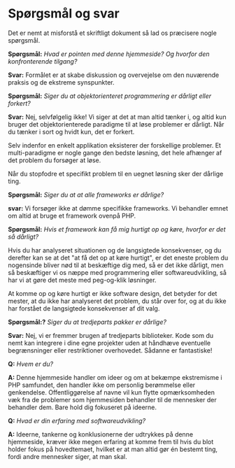 # Spørgsmål og svar #

Det er nemt at misforstå et skriftligt dokument så lad os præcisere nogle spørgsmål.

**Spørgsmål:** _Hvad er pointen med denne hjemmeside? Og hvorfor den konfronterende tilgang?_

**Svar:** Formålet er at skabe diskussion og overvejelse om den nuværende praksis og de ekstreme synspunkter.

**Spørgsmål:** _Siger du at objektorienteret programmering er dårligt eller forkert?_

**Svar:** Nej, selvfølgelig ikke! Vi siger at det at man altid tænker i, og altid kun bruger det objektorienterede paradigme til at løse problemer er dårligt. Når du tænker i sort og hvidt kun, det er forkert.

Selv indenfor en enkelt applikation eksisterer der forskellige problemer. Et multi-paradigme er nogle gange den bedste løsning, det hele afhænger af det problem du forsøger at løse.

Når du stopfodre et specifikt problem til en uegnet løsning sker der dårlige ting.

**Spørgsmål:** _Siger du at at alle frameworks er dårlige?_

**svar:** Vi forsøger ikke at dømme specifikke frameworks. Vi behandler emnet om altid at bruge et framework ovenpå PHP.

**Spørgsmål:** _Hvis et framework kan få mig hurtigt op og køre, hvorfor er det så dårligt?_

Hvis du har analyseret situationen og de langsigtede konsekvenser, og du derefter kan se at det "at få det op at køre hurtigt", er det eneste problem du nogensinde bliver nød til at beskæftige dig med, så er det ikke dårligt, men så beskæftiger vi os næppe med programmering eller softwareudvikling, så har vi at gøre det meste med peg-og-klik løsninger.

At komme op og køre hurtigt er ikke software design, det betyder for det mester, at du ikke har analyseret det problem, du står over for, og at du ikke har forstået de langsigtede konsekvenser af dit valg.

**Spørgsmål:?** _Siger du at tredjeparts pakker er dårlige?_

**Svar:** Nej, vi er fremmer brugen af ​​tredjeparts biblioteker. Kode som du nemt kan integrere i dine egne projekter uden at håndhæve eventuelle begrænsninger eller restriktioner overhovedet. Sådanne er fantastiske!

**Q:** _Hvem er du?_

**A:** Denne hjemmeside handler om ideer og om at bekæmpe ekstremisme i PHP samfundet, den handler ikke om personlig berømmelse eller genkendelse. Offentliggørelse af navne vil kun flytte opmærksomheden væk fra de problemer som hjemmesiden behandler til de mennesker der behandler dem. Bare hold dig fokuseret på ideerne.

**Q:** _Hvad er din erfaring med softwareudvikling?_

**A:** Ideerne, tankerne og konklusionerne der udtrykkes på denne hjemmeside, kræver ikke megen erfaring at komme frem til hvis du blot holder fokus på hovedtemaet, hvilket er at man altid gør én bestemt ting, fordi andre mennesker siger, at man skal.
